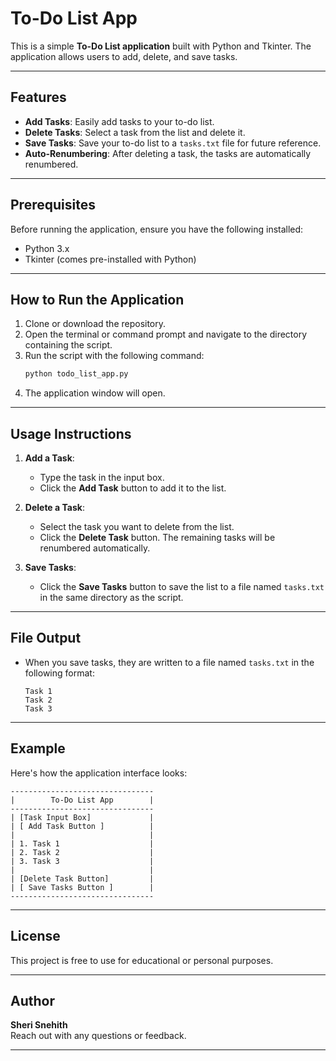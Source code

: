 
# To-Do List App

This is a simple **To-Do List application** built with Python and Tkinter. The application allows users to add, delete, and save tasks.

---

## Features

- **Add Tasks**: Easily add tasks to your to-do list.
- **Delete Tasks**: Select a task from the list and delete it.
- **Save Tasks**: Save your to-do list to a `tasks.txt` file for future reference.
- **Auto-Renumbering**: After deleting a task, the tasks are automatically renumbered.

---

## Prerequisites

Before running the application, ensure you have the following installed:

- Python 3.x
- Tkinter (comes pre-installed with Python)

---

## How to Run the Application

1. Clone or download the repository.
2. Open the terminal or command prompt and navigate to the directory containing the script.
3. Run the script with the following command:
   ```bash
   python todo_list_app.py
   ```
4. The application window will open.

---

## Usage Instructions

1. **Add a Task**:
   - Type the task in the input box.
   - Click the **Add Task** button to add it to the list.

2. **Delete a Task**:
   - Select the task you want to delete from the list.
   - Click the **Delete Task** button. The remaining tasks will be renumbered automatically.

3. **Save Tasks**:
   - Click the **Save Tasks** button to save the list to a file named `tasks.txt` in the same directory as the script.

---

## File Output

- When you save tasks, they are written to a file named `tasks.txt` in the following format:
  ```
  Task 1
  Task 2
  Task 3
  ```

---

## Example

Here's how the application interface looks:

```
--------------------------------
|        To-Do List App        |
--------------------------------
| [Task Input Box]             |
| [ Add Task Button ]          |
|                              |
| 1. Task 1                    |
| 2. Task 2                    |
| 3. Task 3                    |
|                              |
| [Delete Task Button]         |
| [ Save Tasks Button ]        |
--------------------------------
```

---

## License

This project is free to use for educational or personal purposes.

---

## Author

**Sheri Snehith**  
Reach out with any questions or feedback.

--- 

